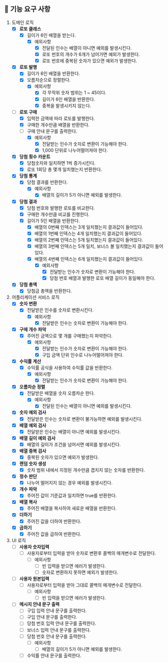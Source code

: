 ## 🚀  기능 요구 사항

 1. 도메인 로직
	 - [x] **로또 클래스**
		 - [x] 길이가 6인 배열을 받는다.
			 - [x] 예외사항
    			 - [x] 전달된 인수는 배열이 아니면 예외를 발생시킨다.
				 - [x] 로또 번호의 개수가 6개가 넘어가면 예외가 발생한다.
				 - [x] 로또 번호에 중복된 숫자가 있으면 예외가 발생한다.
	 - [x] **로또 발행**
		 - [x] 길이가 6인 배열을 반환한다.
		 - [x] 오름차순으로 정렬한다.
			 - [x] 예외사항
				 - [x] 각 무작위 숫자 범위는 1 ~ 45이다.
				 - [x] 길이가 6인 배열을 반환한다.
				 - [x] 중복을 발생시키지 않는다.
     - [ ] **로또 구매**
	     - [x] 입력한 금액에 따라 로또를 발행한다.
	     - [x] 구매한 개수만큼 배열을 반환한다.
	     - [ ] 구매 안내 문구를 출력한다.
		     - [x] 예외사항
			     - [x] 전달받는 인수가 숫자로 변환이 가능해야 한다.
			     - [x] 1,000 단위로 나누어떨어져야 한다.
     - [x] **당첨 횟수 카운트**
         - [x] 당첨숫자와 일치하면 1씩 증가시킨다.
         - [x] 로또 1회당 총 몇개 일치했는지 반환한다.
     - [x] **당첨 통계**
		 - [x] 당첨 결과를 반환한다.
    		 - [x] 예외사항
        		 - [x] 배열의 길이가 5가 아니면 예외를 발생한다.
	 - [x] **당첨 결과**
		- [x] 당첨 번호와 발행한 로또를 비교한다.
		- [x] 구매한 개수만큼 비교를 진행한다.
		- [x] 길이가 5인 배열을 반환한다.
			- [x] 배열의 0번째 인덱스는 3개 일치했는지 결과값이 들어있다.
			- [x] 배열의 1번째 인덱스는 4개 일치했는지 결과값이 들어있다.
			- [x] 배열의 2번째 인덱스는 5개 일치했는지 결과값이 들어있다.
			- [x] 배열의 3번째 인덱스는 5개 일치, 보너스 볼 일치했는지 결과값이 들어있다.
			- [x] 배열의 4번째 인덱스는 6개 일치했는지 결과값이 들어있다.
				- [x] 예외사항
					- [x] 전달받는 인수가 숫자로 변환이 가능해야 한다.
					- [x] 당첨 번호 배열과 발행한 로또 배열 길이가 동일해야 한다.
     - [x] **당첨 총액**
		 - [x] 당첨금 총액을 반환한다.
2.  어플리케이션 서비스 로직
	- [x] **숫자 변환**
		- [x] 전달받은 인수를 숫자로 변환시킨다.
			- [x] 예외사항
				- [x] 전달받은 인수는 숫자로 변환이 가능해야 한다.
     - [x] **구매 개수 파악**
	     - [x] 주어진 금액으로 몇 개를 구매했는지 파악한다.
			- [x] 예외사항
				- [x] 전달받는 인수가 숫자로 변환이 가능해야 한다.
				- [x] 구입 금액 단위 인수로 나누어떨어져야 한다.
	- [x] **수익률 계산**
		- [x] 수익률 공식을 사용하여 수익률 값을 반환한다.
			- [x] 예외사항
				- [x] 전달받는 인수가 숫자로 변환이 가능해야 한다.
	- [x] **오름차순 정렬**
		- [x] 전달받은 배열을 숫자 오름차순 한다.
			- [x] 예외사항
				- [x] 전달된 인수는 배열이 아니면 예외를 발생시킨다.
	- [x] **숫자 예외 검사**
    	- [x] 전달받은 인수는 숫자로 변환이 불가능하면 예외를 발생시킨다.
	- [x] **배열 예외 검사**
    	- [x] 전달받은 인수는 배열이 아니면 예외를 발생시킨다.
	- [x] **배열 길이 예외 검사**
    	- [x] 배열의 길이가 조건을 넘어서면 예외를 발생시킨다.
  	- [x] **배열 중복 검사**
    	- [x] 중복된 숫자가 있으면 예외가 발생한다.
    - [x] **랜덤 숫자 생성**
        - [x] 숫자 범위 내에서 지정된 개수만큼 겹치지 않는 숫자를 반환한다.
    - [x] **정수 판단**
        - [x] 나누어 떨어지지 않는 경우 예외를 발생시킨다.
    - [x] **개수 파악**
        - [x] 주어진 값이 기준값과 일치하면 true를 반환한다.
    - [x] **배열 복사**
        - [x] 주어진 배열을 복사하여 새로운 배열을 반환한다.
    - [x] **더하기**
        - [x] 주어진 값을 더하여 반환한다.
    - [x] **곱하기**
        - [x] 주어진 값을 곱하여 반환한다.
3.  UI 로직
	-  [ ] **사용자 숫자입력**
		- [ ] 사용자로부터 입력을 받아 숫자로 변환후 콜백의 매개변수로 전달한다.
			- [ ] 예외사항
				- [ ] 빈 입력을 받으면 에러가 발생한다.
  				- [ ] 숫자로 변환하지 못하면 예외가 발생한다.
	-  [ ] **사용자 원본입력**
		- [ ] 사용자로부터 입력을 받아 그대로 콜백의 매개변수로 전달한다.
			- [ ] 예외사항
				- [ ] 빈 입력을 받으면 에러가 발생한다.
	- [ ] **메시지 안내 문구 출력**
		- [ ] 구입 입력 안내 문구를 출력한다.
		- [ ] 구입 안내 문구를 출력한다.
		- [ ] 당첨 번호 입력 안내 문구를 출력한다.
		- [ ] 보너스 입력 안내 문구를 출력한다.
		- [ ] 당첨 번호 안내 문구를 출력한다.
    		- [ ] 예외사항
        		- [ ] 배열의 길이가 5가 아니면 예외를 발생한다.
		- [ ] 수익률 안내 문구를 출력한다.
